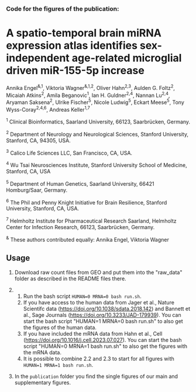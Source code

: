 ### Code for the figures of the publication:

# A spatio-temporal brain miRNA expression atlas identifies sex-independent age-related microglial driven miR-155-5p increase

Annika Engel<sup>&,1</sup>, Viktoria Wagner<sup>&,1,2</sup>, Oliver Hahn<sup>2,3</sup>, Aulden G. Foltz<sup>2</sup>, Micaiah Atkins<sup>2</sup>, Amila Beganovic<sup>1</sup>, Ian H. Guldner<sup>2,4</sup>, Nannan Lu<sup>2,4</sup>, Aryaman Saksena<sup>2</sup>, Ulrike Fischer<sup>5</sup>, Nicole Ludwig<sup>5</sup>, Eckart Meese<sup>5</sup>, Tony Wyss-Coray<sup>2,4,6</sup>, Andreas Keller<sup>1,7</sup>

<sup>1</sup> Clinical Bioinformatics, Saarland University, 66123, Saarbrücken, Germany.

<sup>2</sup> Department of Neurology and Neurological Sciences, Stanford University, Stanford, CA, 94305, USA.

<sup>3</sup> Calico Life Sciences LLC, San Francisco, CA, USA.

<sup>4</sup> Wu Tsai Neurosciences Institute, Stanford University School of Medicine, Stanford, CA, USA

<sup>5</sup> Department of Human Genetics, Saarland University, 66421 Homburg/Saar, Germany.

<sup>6</sup> The Phil and Penny Knight Initiative for Brain Resilience, Stanford University, Stanford, CA, USA.

<sup>7</sup> Helmholtz Institute for Pharmaceutical Research Saarland, Helmholtz Center for Infection Research, 66123, Saarbrücken, Germany.

<sup>&</sup> These authors contributed equally: Annika Engel, Viktoria Wagner


## Usage
1. Download raw count files from GEO and put them into the "raw_data" folder as described in the README files there.

2.
    1. Run the bash script `HUMAN=0 MRNA=0 bash run.sh`.
    2. If you have access to the human data from Jager et al., Nature Scientifc data (https://doi.org/10.1038/sdata.2018.142) and Bannett et al., Sage Journals (https://doi.org/10.3233/JAD-179939). You can start the bash script "HUMAN=1 MRNA=0 bash run.sh" to also get the figures of the human data.
    3. If you have included the mRNA data from Hahn et al., Cell (https://doi.org/10.1016/j.cell.2023.07.027). You can start the bash script "HUMAN=0 MRNA=1 bash run.sh" to also get the figures with the mRNA data.
    4. It is possible to combine 2.2 and 2.3 to start for all figures with `HUMAN=1 MRNA=1 bash run.sh`.

3. In the `publication` folder you find the single figures of our main and supplementary figures.
